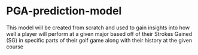 # PGA-prediction-model
This model will be created from scratch and used to gain insights into how well a player will perform at a given major based off of their Strokes Gained (SG) in specific parts of their golf game along with their history at the given course
